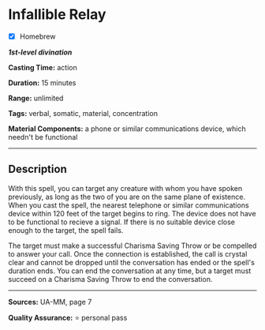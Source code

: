 # Infallible Relay

- [x] Homebrew

***1st-level divination***

**Casting Time:** action

**Duration:** 15 minutes

**Range:** unlimited

**Tags:** verbal, somatic, material, concentration

**Material Components:** a phone or similar communications device, which needn't be functional

---

## Description
With this spell, you can target any creature with whom you have spoken previously, as long as the two of you are on the same plane of existence.
When you cast the spell, the nearest telephone or similar communications device within 120 feet of the target begins to ring.
The device does not have to be functional to recieve a signal.
If there is no suitable device close enough to the target, the spell fails.

The target must make a successful Charisma Saving Throw or be compelled to answer your call.
Once the connection is established, the call is crystal clear and cannot be dropped until the conversation has ended or the spell's duration ends.
You can end the conversation at any time, but a target must succeed on a Charisma Saving Throw to end the conversation.

---

**Sources:** UA-MM, page 7

**Quality Assurance:** :star: personal pass
